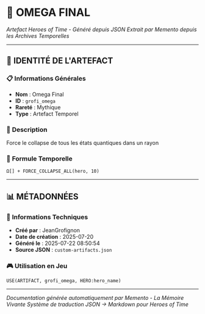 # 🌟 **OMEGA FINAL**
*Artefact Heroes of Time - Généré depuis JSON*
*Extrait par Memento depuis les Archives Temporelles*

---

## 🌟 **IDENTITÉ DE L'ARTEFACT**

### 📋 **Informations Générales**
- **Nom** : Omega Final
- **ID** : `grofi_omega`
- **Rareté** : Mythique
- **Type** : Artefact Temporel

### 📖 **Description**
Force le collapse de tous les états quantiques dans un rayon


### 🔮 **Formule Temporelle**
```hots
Ω[] + FORCE_COLLAPSE_ALL(hero, 10)
```

---

## 📊 **MÉTADONNÉES**

### 🔧 **Informations Techniques**
- **Créé par** : JeanGrofignon
- **Date de création** : 2025-07-20
- **Généré le** : 2025-07-22 08:50:54
- **Source JSON** : `custom-artifacts.json`

### 🎮 **Utilisation en Jeu**
```hots
USE(ARTIFACT, grofi_omega, HERO:hero_name)
```

---

*Documentation générée automatiquement par Memento - La Mémoire Vivante*
*Système de traduction JSON → Markdown pour Heroes of Time*
